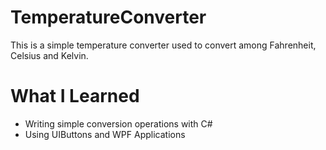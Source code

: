 # TemperatureConverter

This is a simple temperature converter used to convert among Fahrenheit, Celsius and Kelvin.

# What I Learned

  * Writing simple conversion operations with C#
  * Using UIButtons and WPF Applications
